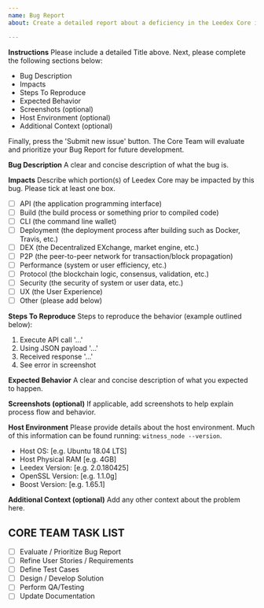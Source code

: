 ```yaml
---
name: Bug Report
about: Create a detailed report about a deficiency in the Leedex Core implementation.

---
```


**Instructions**
Please include a detailed Title above. Next, please complete the following sections below:
* Bug Description
* Impacts
* Steps To Reproduce
* Expected Behavior
* Screenshots (optional)
* Host Environment (optional)
* Additional Context (optional)

Finally, press the 'Submit new issue' button. The Core Team will evaluate and prioritize your Bug Report for future development. 

**Bug Description**
A clear and concise description of what the bug is.

**Impacts**
Describe which portion(s) of Leedex Core may be impacted by this bug. Please tick at least one box.
- [ ] API (the application programming interface)
- [ ] Build (the build process or something prior to compiled code)
- [ ] CLI (the command line wallet)
- [ ] Deployment (the deployment process after building such as Docker, Travis, etc.)
- [ ] DEX (the Decentralized EXchange, market engine, etc.)
- [ ] P2P (the peer-to-peer network for transaction/block propagation)
- [ ] Performance (system or user efficiency, etc.)
- [ ] Protocol (the blockchain logic, consensus, validation, etc.)
- [ ] Security (the security of system or user data, etc.)
- [ ] UX (the User Experience)
- [ ] Other (please add below)

**Steps To Reproduce**
Steps to reproduce the behavior (example outlined below):
1. Execute API call '...'
2. Using JSON payload '...'
3. Received response '...'
4. See error in screenshot

**Expected Behavior**
A clear and concise description of what you expected to happen.

**Screenshots (optional)**
If applicable, add screenshots to help explain process flow and behavior.

**Host Environment**
Please provide details about the host environment. Much of this information can be found running: `witness_node --version`. 
 - Host OS:             [e.g. Ubuntu 18.04 LTS]
 - Host Physical RAM    [e.g. 4GB]
 - Leedex Version:      [e.g. 2.0.180425]
 - OpenSSL Version:     [e.g. 1.1.0g]
 - Boost Version:       [e.g. 1.65.1]
 
**Additional Context (optional)**
Add any other context about the problem here.

## CORE TEAM TASK LIST
- [ ] Evaluate / Prioritize Bug Report
- [ ] Refine User Stories / Requirements
- [ ] Define Test Cases
- [ ] Design / Develop Solution
- [ ] Perform QA/Testing
- [ ] Update Documentation
